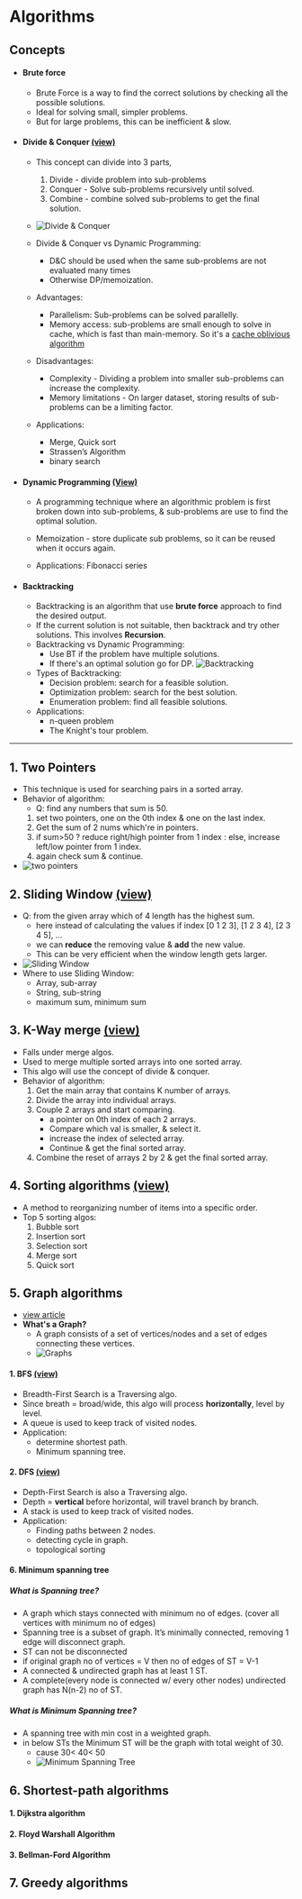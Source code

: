 # Algorithms

## Concepts

-   #### Brute force

    -   Brute Force is a way to find the correct solutions by checking all the possible solutions.
    -   Ideal for solving small, simpler problems.
    -   But for large problems, this can be inefficient & slow.

-   #### Divide & Conquer [(view)](https://www.youtube.com/watch?v=YOh6hBtX5l0)

    -   This concept can divide into 3 parts,
        1. Divide - divide problem into sub-problems
        2. Conquer - Solve sub-problems recursively until solved.
        3. Combine - combine solved sub-problems to get the final solution.
    -   ![Divide & Conquer](imgs/divide%20&%20conquer.png)
    -   Divide & Conquer vs Dynamic Programming:
        -   D&C should be used when the same sub-problems are not evaluated many times
        -   Otherwise DP/memoization.
    -   Advantages:
        -   Parallelism: Sub-problems can be solved parallelly.
        -   Memory access: sub-problems are small enough to solve in cache, which is fast than main-memory. So it's a [cache oblivious algorithm](https://www.geeksforgeeks.org/cache-oblivious-algorithm/)
    -   Disadvantages:

        -   Complexity - Dividing a problem into smaller sub-problems can increase the complexity.
        -   Memory limitations - On larger dataset, storing results of sub-problems can be a limiting factor.

    -   Applications:
        -   Merge, Quick sort
        -   Strassen’s Algorithm
        -   binary search

-   #### Dynamic Programming [(View)](https://github.com/RukshanDias/Dynamic-Programming)

    -   A programming technique where an algorithmic problem is first broken down into sub-problems, & sub-problems are use to find the optimal solution.

    -   Memoization - store duplicate sub problems, so it can be reused when it occurs again.

    -   Applications: Fibonacci series

-   #### Backtracking
    -   Backtracking is an algorithm that use **brute force** approach to find the desired output.
    -   If the current solution is not suitable, then backtrack and try other solutions. This involves **Recursion**.
    -   Backtracking vs Dynamic Programming:
        -   Use BT if the problem have multiple solutions.
        -   If there's an optimal solution go for DP.
            ![Backtracking](imgs/backtracking.png)
    -   Types of Backtracking:
        -   Decision problem: search for a feasible solution.
        -   Optimization problem: search for the best solution.
        -   Enumeration problem: find all feasible solutions.
    -   Applications:
        -   n-queen problem
        -   The Knight's tour problem.

---

## 1. Two Pointers

-   This technique is used for searching pairs in a sorted array.
-   Behavior of algorithm:
    -   Q: find any numbers that sum is 50.
    1. set two pointers, one on the 0th index & one on the last index.
    2. Get the sum of 2 nums which're in pointers.
    3. if sum>50 ? reduce right/high pointer from 1 index : else, increase left/low pointer from 1 index.
    4. again check sum & continue.
-   ![two pointers](imgs/two%20pointers.png)

## 2. Sliding Window [(view)](https://www.youtube.com/shorts/3V8YcmxtRLQ)

-   Q: from the given array which of 4 length has the highest sum.
    -   here instead of calculating the values if index [0 1 2 3], [1 2 3 4], [2 3 4 5], ...
    -   we can **reduce** the removing value & **add** the new value.
    -   This can be very efficient when the window length gets larger.
-   ![Sliding Window](imgs/sliding%20window.png)
-   Where to use Sliding Window:
    -   Array, sub-array
    -   String, sub-string
    -   maximum sum, minimum sum

## 3. K-Way merge [(view)](https://www.youtube.com/watch?v=vO961e332A4)

-   Falls under merge algos.
-   Used to merge multiple sorted arrays into one sorted array.
-   This algo will use the concept of divide & conquer.
-   Behavior of algorithm:
    1. Get the main array that contains K number of arrays.
    2. Divide the array into individual arrays.
    3. Couple 2 arrays and start comparing.
        - a pointer on 0th index of each 2 arrays.
        - Compare which val is smaller, & select it.
        - increase the index of selected array.
        - Continue & get the final sorted array.
    4. Combine the reset of arrays 2 by 2 & get the final sorted array.

## 4. Sorting algorithms [(view)](https://www.geeksforgeeks.org/sorting-algorithms/)

-   A method to reorganizing number of items into a specific order.
-   Top 5 sorting algos:
    1. Bubble sort
    2. Insertion sort
    3. Selection sort
    4. Merge sort
    5. Quick sort

## 5. Graph algorithms

-   [view article](https://towardsdatascience.com/10-graph-algorithms-visually-explained-e57faa1336f3)
-   **What's a Graph?**
    -   A graph consists of a set of vertices/nodes and a set of edges connecting these vertices.
    -   ![Graphs](imgs/graphs.png)

#### 1. BFS [(view)](https://www.youtube.com/watch?v=HZ5YTanv5QE)

-   Breadth-First Search is a Traversing algo.
-   Since breath = broad/wide, this algo will process **horizontally**, level by level.
-   A queue is used to keep track of visited nodes.
-   Application:
    -   determine shortest path.
    -   Minimum spanning tree.

#### 2. DFS [(view)](https://www.youtube.com/watch?v=Urx87-NMm6c)

-   Depth-First Search is also a Traversing algo.
-   Depth = **vertical** before horizontal, will travel branch by branch.
-   A stack is used to keep track of visited nodes.
-   Application:
    -   Finding paths between 2 nodes.
    -   detecting cycle in graph.
    -   topological sorting

#### 6. Minimum spanning tree

##### What is Spanning tree?

-   A graph which stays connected with minimum no of edges. (cover all vertices with minimum no of edges)
-   Spanning tree is a subset of graph. It’s minimally connected, removing 1 edge will disconnect graph.
-   ST can not be disconnected
-   if original graph no of vertices = V then no of edges of ST = V-1
-   A connected & undirected graph has at least 1 ST.
-   A complete(every node is connected w/ every other nodes) undirected graph has N(n-2) no of ST.

##### What is Minimum Spanning tree?

-   A spanning tree with min cost in a weighted graph.
-   in below STs the Minimum ST will be the graph with total weight of 30.
    -   cause 30< 40< 50
    -   ![Minimum Spanning Tree](imgs/Minimum-spanning-tree.png)


## 6. Shortest-path algorithms

#### 1. Dijkstra algorithm

#### 2. Floyd Warshall Algorithm

#### 3. Bellman-Ford Algorithm

## 7. Greedy algorithms
